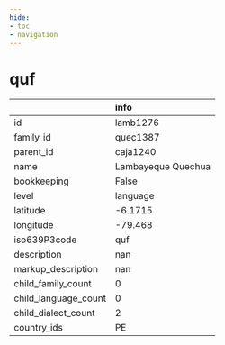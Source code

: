 ```yaml
---
hide:
- toc
- navigation
---
```

# quf
|                      | info               |
|:---------------------|:-------------------|
| id                   | lamb1276           |
| family_id            | quec1387           |
| parent_id            | caja1240           |
| name                 | Lambayeque Quechua |
| bookkeeping          | False              |
| level                | language           |
| latitude             | -6.1715            |
| longitude            | -79.468            |
| iso639P3code         | quf                |
| description          | nan                |
| markup_description   | nan                |
| child_family_count   | 0                  |
| child_language_count | 0                  |
| child_dialect_count  | 2                  |
| country_ids          | PE                 |